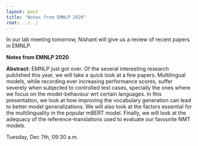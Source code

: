 ```yaml
---
layout: post
title: "Notes from EMNLP 2020"
root: ../../
---
```

In our lab meeting tomorrow, Nishant will give us a review of recent papers in EMNLP.

**Notes from EMNLP 2020**

**Abstract:**
EMNLP just got over. Of the several interesting research published this year, we will take a quick look at a few papers.  Multilingual models, while recording ever increasing performance scores, suffer severely when subjected to controlled test cases, specially the ones where we focus on the model-behaviour wrt certain languages. In this presentation, we look at how improving the vocabulary generation can lead to better model generalizations. We will also look at the factors essential for the multilinguality in the popular mBERT model. Finally, we will look at the adequacy of the reference-translations used to evaluate our favourite NMT models.


Tuesday, Dec 7th, 09:30 a.m.
